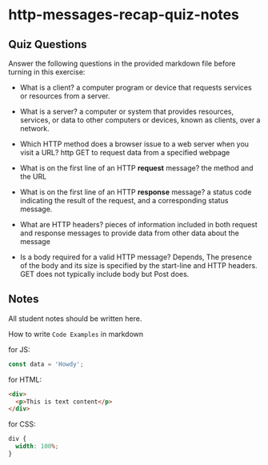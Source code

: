 # http-messages-recap-quiz-notes

## Quiz Questions

Answer the following questions in the provided markdown file before turning in this exercise:

- What is a client?
  a computer program or device that requests services or resources from a server.

- What is a server?
  a computer or system that provides resources, services, or data to other computers or devices, known as clients, over a network.

- Which HTTP method does a browser issue to a web server when you visit a URL?
  http GET to request data from a specified webpage

- What is on the first line of an HTTP **request** message?
  the method and the URL

- What is on the first line of an HTTP **response** message?
  a status code indicating the result of the request, and a corresponding status message.

- What are HTTP headers?
  pieces of information included in both request and response messages to provide data from other data about the message

- Is a body required for a valid HTTP message?
  Depends, The presence of the body and its size is specified by the start-line and HTTP headers. GET does not typically include body but Post does.

## Notes

All student notes should be written here.

How to write `Code Examples` in markdown

for JS:

```javascript
const data = 'Howdy';
```

for HTML:

```html
<div>
  <p>This is text content</p>
</div>
```

for CSS:

```css
div {
  width: 100%;
}
```
